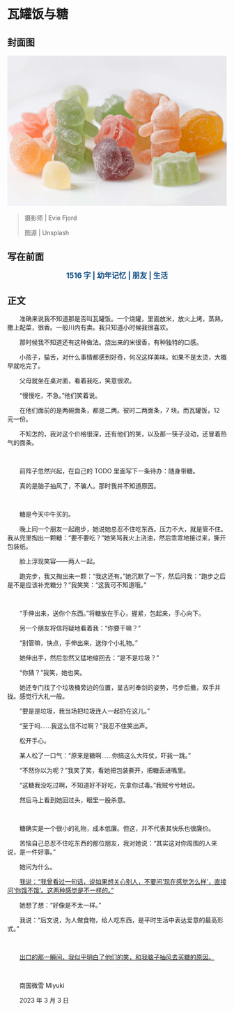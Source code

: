 # 瓦罐饭与糖

## 封面图

![](https://raw.githubusercontent.com/TinySnow/GithubImageHosting/main/blog/articles/literature/evie-fjord-wfIaDGcvXOo-unsplash.jpg)

> 摄影师 | Evie Fjord
>
> 图源 | Unsplash

## 写在前面

<p style="color:#0f4c81; text-align:center; font-weight:bold; font-size:larger;">1516 字 | 幼年记忆 | 朋友 | 生活</p>

## 正文

　　准确来说我不知道那是否叫瓦罐饭。一个烧罐，里面放米，放火上烤，蒸熟，撒上配菜，很香。一般川内有卖。我只知道小时候我很喜欢。

　　那时候我不知道还有这种做法。烧出来的米很香，有种独特的口感。

　　小孩子，猫舌，对什么事情都感到好奇，何况这样美味。如果不是太烫，大概早就吃完了。

　　父母就坐在桌对面，看着我吃，笑意很浓。

　　“慢慢吃，不急。”他们笑着说。

　　在他们面前的是两碗面条，都是二两。彼时二两面条，7 块。而瓦罐饭，12 元一份。

　　不知怎的，我对这个价格很深，还有他们的笑，以及那一筷子没动，还冒着热气的面条。

<br />

　　前阵子忽然兴起，在自己的 TODO 里面写下一条待办：随身带糖。

　　真的是脑子抽风了，不骗人。那时我并不知道原因。

<br />

　　糖是今天中午买的。

　　晚上同一个朋友一起跑步，她说她总忍不住吃东西。压力不大，就是管不住。我从兜里掏出一颗糖：“要不要吃？”她笑骂我火上浇油，然后乖乖地接过来，撕开包装纸。

　　脸上浮现笑容——两人一起。

　　跑完步，我又掏出来一颗：“我这还有。”她沉默了一下，然后问我：“跑步之后是不是应该补充糖分？”我笑笑：“这我可不知道哦。”

<br />

　　“手伸出来，送你个东西。”将糖放在手心，握紧，包起来，手心向下。

　　另一个朋友将信将疑地看着我：“你要干嘛？”

　　“别管嘛，快点，手伸出来，送你个小礼物。”

　　她伸出手，然后忽然又猛地缩回去：“是不是垃圾？”

　　“你猜？”我笑，她也笑。

　　她还专门找了个垃圾桶旁边的位置，呈古时奉剑的姿势，弓步后撤，双手并拢。感觉行大礼一般。

　　“要是是垃圾，我当场把垃圾连人一起扔在这儿。”

　　“至于吗……我这么信不过啊？”我忍不住笑出声。

　　松开手心。

　　某人松了一口气：“原来是糖啊……你搞这么大阵仗，吓我一跳。”

　　“不然你以为呢？”我笑了笑，看她把包装撕开，把糖丢进嘴里。

　　“这糖我没吃过啊，不知道好不好吃，先拿你试毒。”我贼兮兮地说。

　　然后马上看到她回过头，眼里一股杀意。

<br />

　　糖确实是一个很小的礼物，成本低廉。但这，并不代表其快乐也很廉价。

　　苦恼自己总忍不住吃东西的那位朋友，我对她说：“其实这对你周围的人来说，是一件好事。”

　　她问为什么。

　　<u>我说：“我曾看过一句话，说如果想关心别人，不要问‘现在感觉怎么样’，直接问‘你饿不饿’。这两种感觉是不一样的。”</u>

　　她想了想：“好像是不太一样。”

　　我说：“后文说，为人做食物，给人吃东西，是平时生活中表达爱意的最高形式。”

<br />

　　<u>出口的那一瞬间，我似乎明白了他们的笑，和我脑子抽风去买糖的原因。</u>

<br />

　　南国微雪 Miyuki

　　2023 年 3 月 3 日